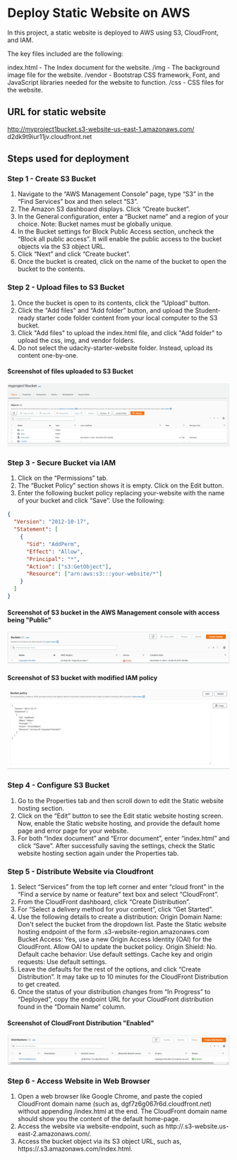 # Deploy Static Website on AWS

In this project, a static website is deployed to AWS using S3, CloudFront, and IAM.

The key files included are the following:

index.html - The Index document for the website.
/img - The background image file for the website.
/vendor - Bootstrap CSS framework, Font, and JavaScript libraries needed for the website to function.
/css - CSS files for the website.

## URL for static website

http://myproject1bucket.s3-website-us-east-1.amazonaws.com/
d2dk9t9iur11jv.cloudfront.net

## Steps used for deployment

### Step 1 - Create S3 Bucket

1. Navigate to the “AWS Management Console” page, type “S3” in the “Find Services” box and then select “S3”.
2. The Amazon S3 dashboard displays. Click “Create bucket”.
3. In the General configuration, enter a “Bucket name” and a region of your choice. Note: Bucket names must be globally unique.
4. In the Bucket settings for Block Public Access section, uncheck the “Block all public access”. It will enable the public access to the bucket objects via the S3 object URL.
5. Click “Next” and click “Create bucket”.
6. Once the bucket is created, click on the name of the bucket to open the bucket to the contents.

### Step 2 - Upload files to S3 Bucket

1. Once the bucket is open to its contents, click the “Upload” button.
2. Click the "Add files" and “Add folder” button, and upload the Student-ready starter code folder content from your local computer to the S3 bucket.
3. Click "Add files" to upload the index.html file, and click "Add folder" to upload the css, img, and vendor folders.
4. Do not select the udacity-starter-website folder. Instead, upload its content one-by-one.

#### Screenshot of files uploaded to S3 Bucket

![S3 Bucket Screenshot](Images_README/S3_Bucket_Screenshot.PNG)

### Step 3 - Secure Bucket via IAM

1. Click on the “Permissions” tab.
2. The “Bucket Policy” section shows it is empty. Click on the Edit button.
3. Enter the following bucket policy replacing your-website with the name of your bucket and click “Save”.
   Use the following:

```json
{
  "Version": "2012-10-17",
  "Statement": [
    {
      "Sid": "AddPerm",
      "Effect": "Allow",
      "Principal": "*",
      "Action": ["s3:GetObject"],
      "Resource": ["arn:aws:s3:::your-website/*"]
    }
  ]
}
```

#### Screenshot of S3 bucket in the AWS Management console with access being "Public"

![S3 Bucket Public Screenshot](Images_README/S3_Bucket_Public_Screenshot.PNG)

#### Screenshot of S3 bucket with modified IAM policy

![S3 Bucket IAM Policy Screenshot](Images_README/S3_Bucket_IAM_Policy_Screenshot.PNG)

### Step 4 - Configure S3 Bucket

1. Go to the Properties tab and then scroll down to edit the Static website hosting section.
2. Click on the “Edit” button to see the Edit static website hosting screen. Now, enable the Static website hosting, and provide the default home page and error page for your website.
3. For both “Index document” and “Error document”, enter “index.html” and click “Save”. After successfully saving the settings, check the Static website hosting section again under the Properties tab.

### Step 5 - Distribute Website via Cloudfront

1. Select “Services” from the top left corner and enter “cloud front” in the “Find a service by name or feature” text box and select “CloudFront”.
2. From the CloudFront dashboard, click “Create Distribution”.
3. For “Select a delivery method for your content”, click “Get Started”.
4. Use the following details to create a distribution:
   Origin Domain Name: Don't select the bucket from the dropdown list. Paste the Static website hosting endpoint of the form <bucket-name>.s3-website-region.amazonaws.com
   Bucket Access: Yes, use a new Origin Access Identity (OAI) for the CloudFront. Allow OAI to update the bucket policy.
   Origin Shield: No.
   Default cache behavior: Use default settings.
   Cache key and origin requests: Use default settings.
5. Leave the defaults for the rest of the options, and click “Create Distribution”. It may take up to 10 minutes for the CloudFront Distribution to get created.
6. Once the status of your distribution changes from “In Progress” to “Deployed”, copy the endpoint URL for your CloudFront distribution found in the “Domain Name” column.

#### Screenshot of CloudFront Distribution "Enabled"

![CloudFront Distribution Enabled Screenshot](Images_README/CloudFront_Distribution_Enabled_Screenshot.PNG)

### Step 6 - Access Website in Web Browser

1. Open a web browser like Google Chrome, and paste the copied CloudFront domain name (such as, dgf7z6g067r6d.cloudfront.net) without appending /index.html at the end. The CloudFront domain name should show you the content of the default home-page.
2. Access the website via website-endpoint, such as http://<bucket-name>.s3-website.us-east-2.amazonaws.com/.
3. Access the bucket object via its S3 object URL, such as, https://<bucket-name>.s3.amazonaws.com/index.html.
